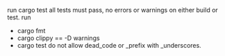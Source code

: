 run cargo test
all tests must pass, no errors or warnings on either build or test.
run
- cargo fmt
- cargo clippy == -D warnings
- cargo test
do not allow dead_code or _prefix with _underscores.
